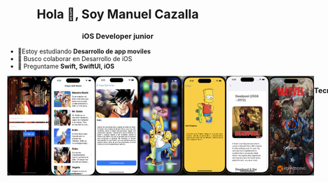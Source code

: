 <h1 align="center">Hola 👋, Soy Manuel Cazalla</h1>
<h3 align="center">iOS Developer junior</h3>

- 🔭Estoy estudiando **Desarrollo de app moviles**
- 👯 Busco colaborar  en Desarrollo de iOS
- 💬 Preguntame **Swift, SwiftUI, iOS**





<div style="display: flex;">
  <img src="https://github.com/ManuelCAZALLA/ManuelCAZALLA/raw/main/Captura%20de%20pantalla%202023-10-12%20a%20las%208.22.38.png"" alt="Imagen 1" style="width: 100px; height: auto;">
  <img src="https://github.com/ManuelCAZALLA/ManuelCAZALLA/blob/main/Captura%20de%20pantalla%202023-10-12%20a%20las%208.23.26.png" alt="Imagen 2" style="width: 100px; height: auto;">
  <img src="https://github.com/ManuelCAZALLA/ManuelCAZALLA/blob/main/Captura%20de%20pantalla%202023-10-12%20a%20las%208.23.45.png" alt="Imagen 3" style="width: 100px; height: auto;">
  <img src="https://github.com/ManuelCAZALLA/ManuelCAZALLA/blob/main/Captura%20de%20pantalla%202023-10-12%20a%20las%208.28.30.png" alt="Imagen 4" style="width: 100px; height: auto;">
  <img src="https://github.com/ManuelCAZALLA/ManuelCAZALLA/blob/main/Captura%20de%20pantalla%202023-10-12%20a%20las%208.28.54.png" alt="Imagen 5" style="width: 100px; height: auto;">
   <img src="https://github.com/ManuelCAZALLA/ManuelCAZALLA/blob/main/imagen6.png" alt="Imagen 6" style="width: 100px; height: auto;">
<img src="https://github.com/ManuelCAZALLA/ManuelCAZALLA/blob/main/Imagen7.png" alt="Imagen 7" style="width: 100px; height: auto;">
<div style="display: flex;">
  <img src="https://github.com/ManuelCAZALLA/ManuelCAZALLA/blob/main/imagen6.png" alt="Imagen 6" style="width: 100px; height: auto;">
</div>



### Tecnologías
- [Swift](https://developer.apple.com/swift/)
- [Python](https://www.python.org/)
- [SwiftUI](https://developer.apple.com/xcode/swiftui/)
- [Flask](https://flask.palletsprojects.com/)
- [HTML](https://developer.mozilla.org/en-US/docs/Web/HTML)

![Estadísticas Generales](https://github-readme-stats.vercel.app/api?username=ManuelCAZALLA&show_icons=true&count_private=true)

![Top Lenguajes](https://github-readme-stats.vercel.app/api/top-langs/?username=ManuelCAZALLA)








<h3 align="left">Conéctate conmigo:</h3>
<p align="left">
  <a href="https://linkedin.com/in/manuel-cazalla-colmenero-965bb110a" target="_blank">
    <img src="https://raw.githubusercontent.com/rahuldkjain/github-profile-readme-generator/master/src/images/icons/Social/linked-in-alt.svg" alt="LinkedIn" height="30" width="40" />
  </a>
  <a href="https://www.facebook.com/manuel.cazallacolmenero" target="_blank">
    <img src="https://simpleicons.org/icons/facebook.svg" alt="Facebook" height="30" width="30" />
  </a>
  <a href="mailto:manuelcm23@hotmail.com">
    <img src="https://simpleicons.org/icons/gmail.svg" alt="Correo" height="30" width="30" />
    manuelcm23@hotmail.com
  </a>
  <br>
  Teléfono: 622077578
</p>









